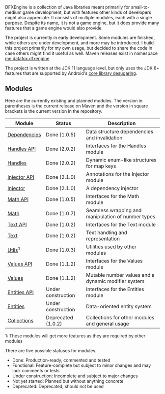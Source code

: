 DFXEngine is a collection of Java libraries meant primarily for small-to-medium game 
development, but with features other kinds of developers might also appreciate. It
consists of multiple modules, each with a single purpose. Despite its name, it is not
a game engine, but it does provide many features that a game engine would also provide.

The project is currently in early development. Some modules are finished, while others
are under development, and more may be introduced. I build this project primarily for 
my own usage, but decided to share the code in case others might find it useful as well.
Maven releases exist in namespace 
[me.datafox.dfxengine](https://central.sonatype.com/namespace/me.datafox.dfxengine)

The project is written at the JDK 11 language level, but only uses the JDK 8+ features
that are supported by Android's 
[core library desugaring](https://developer.android.com/studio/write/java8-support).

## Modules

Here are the currently existing and planned modules. The version in parentheses is the current release on Maven and the
version in square brackets is the current version in the repository.

| Module                       | Status             | Description                                         |
|------------------------------|--------------------|-----------------------------------------------------|
| [Dependencies](dependencies) | Done (1.0.5)       | Data structure dependencies and invalidation        |
| [Handles API](handles-api)   | Done (2.0.2)       | Interfaces for the Handles module                   |
| [Handles](handles)           | Done (2.0.2)       | Dynamic enum-like structures for map keys           |
| [Injector API](injector-api) | Done (2.1.0)       | Annotations for the Injector module                 |
| [Injector](injector)         | Done (2.1.0)       | A dependency injector                               |
| [Math API](math-api)         | Done (1.0.5)       | Interfaces for the Math module                      |
| [Math](math)                 | Done (1.0.7)       | Seamless wrapping and manipulation of number types  |
| [Text API](text-api)         | Done (1.0.2)       | Interfaces for the Text module                      |
| [Text](text)                 | Done (1.0.2)       | Text handling and representation                    |
| [Utils](utils)<sup>1</sup>   | Done (1.0.3)       | Utilities used by other modules                     |
| [Values API](values-api)     | Done (1.1.2)       | Interfaces for the Values module                    |
| [Values](values)             | Done (1.1.2)       | Mutable number values and a dynamic modifier system |
| [Entities API](entities-api) | Under construction | Interfaces for the Entities module                  |
| [Entities](entities)         | Under construction | Data-oriented entity system                         |
| [Collections](collections)   | Deprecated (1.0.2) | Collections for other modules and general usage     |

1: These modules will get more features as they are required by other modules

There are five possible statuses for modules.

 - Done: Production-ready, commented and tested
 - Functional: Feature-complete but subject to minor changes and may lack comments or tests
 - Under construction: Incomplete and subject to major changes
 - Not yet started: Planned but without anything concrete
 - Deprecated: Deprecated, should not be used
